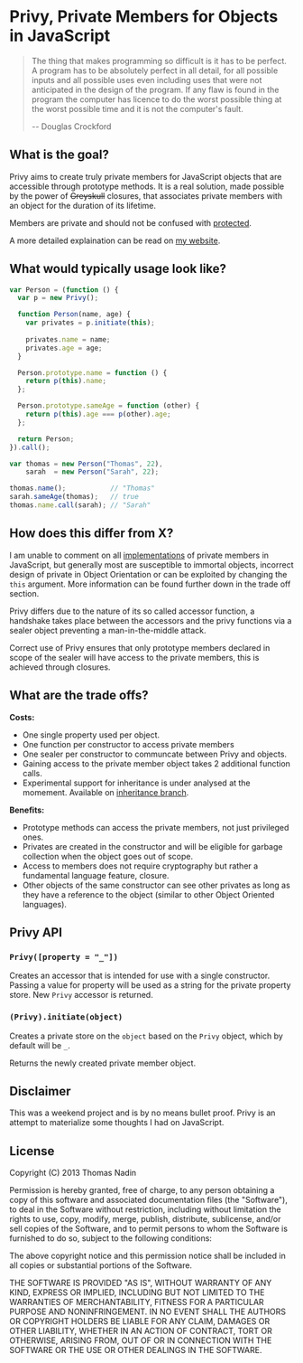 # Privy, Private Members for Objects in JavaScript

> The thing that makes programming so difficult is it has to be perfect. A program has to be absolutely perfect in all detail, for all possible inputs and all possible uses even including uses that were not anticipated in the design of the program. If any flaw is found in the program the computer has licence to do the worst possible thing at the worst possible time and it is not the computer's fault.
>
> -- Douglas Crockford

## What is the goal?

Privy aims to create truly private members for JavaScript objects that are accessible through prototype methods. It is a real solution, made possible by the power of ~~Greyskull~~ closures, that associates private members with an object for the duration of its lifetime.

Members are private and should not be confused with [protected](http://stackoverflow.com/questions/1020749/what-are-public-private-and-protected-in-object-oriented-programming).

A more detailed explaination can be read on [my website](http://thomasnadin.co.uk/2013/04/03/privy-private-members.html).

## What would typically usage look like?

```JavaScript
var Person = (function () {
  var p = new Privy();

  function Person(name, age) {
    var privates = p.initiate(this);
    
    privates.name = name;
    privates.age = age;
  }

  Person.prototype.name = function () {
    return p(this).name;
  };

  Person.prototype.sameAge = function (other) {
    return p(this).age === p(other).age;
  };

  return Person;
}).call();

var thomas = new Person("Thomas", 22),
    sarah  = new Person("Sarah", 22);

thomas.name();           // "Thomas"
sarah.sameAge(thomas);   // true
thomas.name.call(sarah); // "Sarah"
```

## How does this differ from X?

I am unable to comment on all [implementations](https://www.google.co.uk/search?q=private+members+javascript) of private members in JavaScript, but generally most are susceptible to immortal objects, incorrect design of private in Object Orientation or can be exploited by changing the `this` argument. More information can be found further down in the trade off section.

Privy differs due to the nature of its so called accessor function, a handshake takes place between the accessors and the privy functions via a sealer object preventing a man-in-the-middle attack.

Correct use of Privy ensures that only prototype members declared in scope of the sealer will have access to the private members, this is achieved through closures.

## What are the trade offs?

**Costs:**

- One single property used per object.
- One function per constructor to access private members
- One sealer per constructor to communcate between Privy and objects.
- Gaining access to the private member object takes 2 additional function calls.
- Experimental support for inheritance is under analysed at the momement. Available on [inheritance branch](https://github.com/nadinengland/privy/tree/inheritance).

**Benefits:**

- Prototype methods can access the private members, not just privileged ones.
- Privates are created in the constructor and will be eligible for garbage collection when the object goes out of scope.
- Access to members does not require cryptography but rather a fundamental language feature, closure.
- Other objects of the same constructor can see other privates as long as they have a reference to the object (similar to other Object Oriented languages).

## Privy API

### `Privy([property = "_"])`

Creates an accessor that is intended for use with a single constructor. Passing a value for property will be used as a string for the private property store. New `Privy` accessor is returned.

### `(Privy).initiate(object)`

Creates a private store on the `object` based on the `Privy` object, which by default will be `_`.

Returns the newly created private member object.

## Disclaimer

This was a weekend project and is by no means bullet proof. Privy is an attempt to materialize some thoughts I had on JavaScript.

## License

Copyright (C) 2013 Thomas Nadin

Permission is hereby granted, free of charge, to any person obtaining a copy of this software and associated documentation files (the "Software"), to deal in the Software without restriction, including without limitation the rights to use, copy, modify, merge, publish, distribute, sublicense, and/or sell copies of the Software, and to permit persons to whom the Software is furnished to do so, subject to the following conditions:

The above copyright notice and this permission notice shall be included in all copies or substantial portions of the Software.

THE SOFTWARE IS PROVIDED "AS IS", WITHOUT WARRANTY OF ANY KIND, EXPRESS OR IMPLIED, INCLUDING BUT NOT LIMITED TO THE WARRANTIES OF MERCHANTABILITY, FITNESS FOR A PARTICULAR PURPOSE AND NONINFRINGEMENT. IN NO EVENT SHALL THE AUTHORS OR COPYRIGHT HOLDERS BE LIABLE FOR ANY CLAIM, DAMAGES OR OTHER LIABILITY, WHETHER IN AN ACTION OF CONTRACT, TORT OR OTHERWISE, ARISING FROM, OUT OF OR IN CONNECTION WITH THE SOFTWARE OR THE USE OR OTHER DEALINGS IN THE SOFTWARE.
